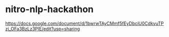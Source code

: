 # nitro-nlp-hackathon

https://docs.google.com/document/d/1bwrwTAyCMmf5fEyDbciU0CdkvuTPzj_OFa3BzLz3PIE/edit?usp=sharing
